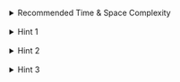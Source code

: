 <br>
<details class="hint-accordion">  
    <summary>Recommended Time & Space Complexity</summary>
    <p>
    You should aim for a solution with <code>O(n)</code> time and <code>O(n)</code> space, where n is the size of the input array.
    </p>
</details>

<br>
<details class="hint-accordion">  
    <summary>Hint 1</summary>
    <p>
    A brute force solution would be to check every pair of numbers in the array. This would be an <code>O(n<sup>2</sup>)</code> solution. Can you think of a better way? Maybe in terms of mathematical equation?
    </p>
</details>

<br>
<details class="hint-accordion">  
    <summary>Hint 2</summary>
    <p>
    Given, We need to find indices <code>i</code> and <code>j</code> such that <code>i != j</code> and <code>nums[i] + nums[j] == target</code>. Can you rearrange the equation and try to fix any index to iterate on? 
    </p>
</details>

<br>
<details class="hint-accordion">  
    <summary>Hint 3</summary>
    <p>
    We can fix index <code>i</code> and iterate on it. The equation becomes <code>nums[i] == target - nums[j]</code> when we rearrange it. Let <code>value = target - nums[j]</code> and check if <code>value</code> exists in the hash map as we iterate through the array, else store the current element in the hashmap with its index and continue.
    </p>
</details>